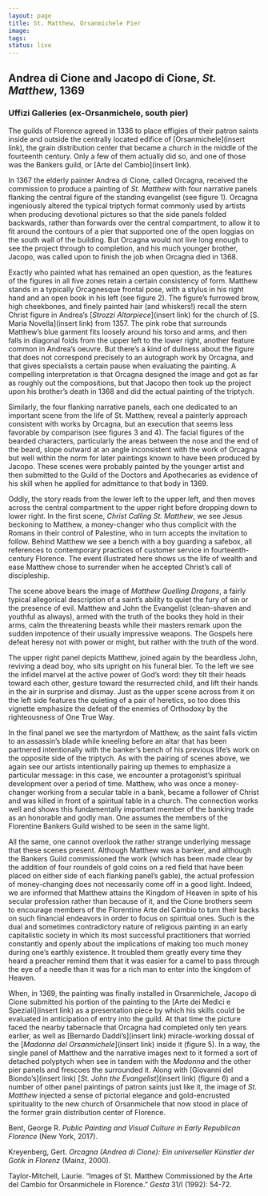 ```yaml
---
layout: page
title: St. Matthew, Orsanmichele Pier
image:
tags:
status: live
---
```


## Andrea di Cione and Jacopo di Cione, *St. Matthew*, 1369
### Uffizi Galleries (ex-Orsanmichele, south pier)

<!-- more -->

The guilds of Florence agreed in 1336 to place effigies of their patron saints inside and outside the centrally located edifice of [Orsanmichele](insert link), the grain distribution center that became a church in the middle of the fourteenth century. Only a few of them actually did so, and one of those was the Bankers guild, or [Arte del Cambio](insert link).

<!-- more -->

In 1367 the elderly painter Andrea di Cione, called Orcagna, received the commission to produce a painting of *St. Matthew* with four narrative panels flanking the central figure of the standing evangelist (see figure 1). Orcagna ingeniously altered the typical triptych format commonly used by artists when producing devotional pictures so that the side panels folded backwards, rather than forwards over the central compartment, to allow it to fit around the contours of a pier that supported one of the open loggias on the south wall of the building. But Orcagna would not live long enough to see the project through to completion, and his much younger brother, Jacopo, was called upon to finish the job when Orcagna died in 1368.


Exactly who painted what has remained an open question, as the features of the figures in all five zones retain a certain consistency of form. Matthew stands in a typically Orcagnesque frontal pose, with a stylus in his right hand and an open book in his left (see figure 2). The figure’s furrowed brow, high cheekbones, and finely painted hair (and whiskers!) recall the stern Christ figure in Andrea’s [*Strozzi Altarpiece*](insert link) for the church of [S. Maria Novella](insert link) from 1357. The pink robe that surrounds Matthew’s blue garment fits loosely around his torso and arms, and then falls in diagonal folds from the upper left to the lower right, another feature common in Andrea’s oeuvre. But there’s a kind of dullness about the figure that does not correspond precisely to an autograph work by Orcagna, and that gives specialists a certain pause when evaluating the painting. A compelling interpretation is that Orcagna designed the image and got as far as roughly out the compositions, but that Jacopo then took up the project upon his brother’s death in 1368 and did the actual painting of the triptych.


Similarly, the four flanking narrative panels, each one dedicated to an important scene from the life of St. Matthew, reveal a painterly approach consistent with works by Orcagna, but an execution that seems less favorable by comparison (see figures 3 and 4). The facial figures of the bearded characters, particularly the areas between the nose and the end of the beard, slope outward at an angle inconsistent with the work of Orcagna but well within the norm for later paintings known to have been produced by Jacopo. These scenes were probably painted by the younger artist and then submitted to the Guild of the Doctors and Apothecaries as evidence of his skill when he applied for admittance to that body in 1369.


Oddly, the story reads from the lower left to the upper left, and then moves across the central compartment to the upper right before dropping down to lower right. In the first scene, *Christ Calling St. Matthew*, we see Jesus beckoning to Matthew, a money-changer who thus complicit with the Romans in their control of Palestine, who in turn accepts the invitation to follow. Behind Matthew we see a bench with a boy guarding a safebox, all references to contemporary practices of customer service in fourteenth-century Florence. The event illustrated here shows us the life of wealth and ease Matthew chose to surrender when he accepted Christ’s call of discipleship.


The scene above bears the image of *Matthew Quelling Dragons*, a fairly typical allegorical description of a saint’s ability to quiet the fury of sin or the presence of evil. Matthew and John the Evangelist (clean-shaven and youthful as always), armed with the truth of the books they hold in their arms, calm the threatening beasts while their masters remark upon the sudden impotence of their usually impressive weapons. The Gospels here defeat heresy not with power or might, but rather with the truth of the word.


The upper right panel depicts Matthew, joined again by the beardless John, reviving a dead boy, who sits upright on his funeral bier. To the left we see the infidel marvel at the active power of God’s word: they tilt their heads toward each other, gesture toward the resurrected child, and lift their hands in the air in surprise and dismay. Just as the upper scene across from it on the left side features the quieting of a pair of heretics, so too does this vignette emphasize the defeat of the enemies of Orthodoxy by the righteousness of One True Way.


In the final panel we see the martyrdom of Matthew, as the saint falls victim to an assassin’s blade while kneeling before an altar that has been partnered intentionally with the banker’s bench of his previous life’s work on the opposite side of the triptych. As with the pairing of scenes above, we again see our artists intentionally pairing up themes to emphasize a particular message: in this case, we encounter a protagonist’s spiritual development over a period of time. Matthew, who was once a money-changer working from a secular table in a bank, became a follower of Christ and was killed in front of a spiritual table in a church. The connection works well and shows this fundamentally important member of the banking trade as an honorable and godly man. One assumes the members of the Florentine Bankers Guild wished to be seen in the same light.


All the same, one cannot overlook the rather strange underlying message that these scenes present. Although Matthew was a banker, and although the Bankers Guild commissioned the work (which has been made clear by the addition of four roundels of gold coins on a red field that have been placed on either side of each flanking panel’s gable), the actual profession of money-changing does not necessarily come off in a good light. Indeed, we are informed that Matthew attains the Kingdom of Heaven in spite of his secular profession rather than because of it, and the Cione brothers seem to encourage members of the Florentine Arte del Cambio to turn their backs on such financial endeavors in order to focus on spiritual ones. Such is the dual and sometimes contradictory nature of religious painting in an early capitalistic society in which its most successful practitioners that worried constantly and openly about the implications of making too much money during one’s earthly existence. It troubled them greatly every time they heard a preacher remind them that it was easier for a camel to pass through the eye of a needle than it was for a rich man to enter into the kingdom of Heaven.


When, in 1369, the painting was finally installed in Orsanmichele, Jacopo di Cione submitted his portion of the painting to the [Arte dei Medici e Speziali](insert link) as a presentation piece by which his skills could be evaluated in anticipation of entry into the guild. At that time the picture faced the nearby tabernacle that Orcagna had completed only ten years earlier, as well as [Bernardo Daddi’s](insert link) miracle-working dossal of the [*Madonna del Orsanmichele*](insert link) inside it (figure 5). In a way, the single panel of Matthew and the narrative images next to it formed a sort of detached polyptych when see in tandem with the *Madonna* and the other pier panels and frescoes the surrounded it. Along with [Giovanni del Biondo’s](insert link) [*St. John the Evangelist*](insert link) (figure 6) and a number of other panel paintings of patron saints just like it, the image of *St. Matthew* injected a sense of pictorial elegance and gold-encrusted spirituality to the new church of Orsanmichele that now stood in place of the former grain distribution center of Florence.


Bent, George R. *Public Painting and Visual Culture in Early Republican Florence* (New York, 2017).


Kreyenberg, Gert. *Orcagna (Andrea di Cione): Ein universeller Künstler der Gotik in Florenz* (Mainz, 2000).


Taylor-Mitchell, Laurie. “Images of St. Matthew Commissioned by the Arte del Cambio for Orsanmichele in Florence.” *Gesta* 31/I (1992): 54-72.
